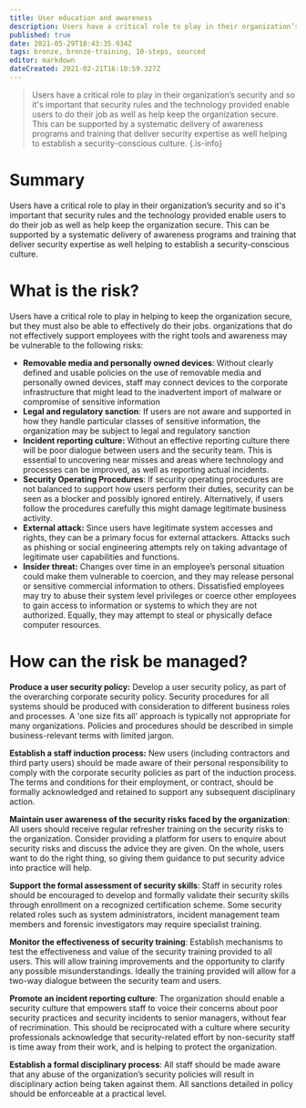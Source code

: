 ```yaml
---
title: User education and awareness
description: Users have a critical role to play in their organization’s security and so it's important that security rules and the technology provided enable users to do their job as well as help keep the organization secure. 
published: true
date: 2021-05-29T18:43:35.934Z
tags: bronze, bronze-training, 10-steps, sourced
editor: markdown
dateCreated: 2021-02-21T16:10:59.327Z
---
```


> Users have a critical role to play in their organization’s security and so it's important that security rules and the technology provided enable users to do their job as well as help keep the organization secure. This can be supported by a systematic delivery of awareness programs and training that deliver security expertise as well helping to establish a security-conscious culture.
{.is-info}

# Summary
Users have a critical role to play in their organization’s security and so it's important that security rules and the technology provided enable users to do their job as well as help keep the organization secure. This can be supported by a systematic delivery of awareness programs and training that deliver security expertise as well helping to establish a security-conscious culture.

# What is the risk?
Users have a critical role to play in helping to keep the organization secure, but they must also be able to effectively do their jobs. organizations that do not effectively support employees with the right tools and awareness may be vulnerable to the following risks:

- **Removable media and personally owned devices**: Without clearly defined and usable policies on the use of removable media and personally owned devices, staff may connect devices to the corporate infrastructure that might lead to the inadvertent import of malware or compromise of sensitive information
- **Legal and regulatory sanction**: If users are not aware and supported in how they handle particular classes of sensitive information, the organization may be subject to legal and regulatory sanction
- **Incident reporting culture:** Without an effective reporting culture there will be poor dialogue between users and the security team. This is essential to uncovering near misses and areas where technology and processes can be improved, as well as reporting actual incidents.
- **Security Operating Procedures**: If security operating procedures are not balanced to support how users perform their duties, security can be seen as a blocker and possibly ignored entirely. Alternatively, if users follow the procedures carefully this might damage legitimate business activity.
- **External attack:** Since users have legitimate system accesses and rights, they can be a primary focus for external attackers. Attacks such as phishing or social engineering attempts rely on taking advantage of legitimate user capabilities and functions.
- **Insider threat:** Changes over time in an employee’s personal situation could make them vulnerable to coercion, and they may release personal or sensitive commercial information to others. Dissatisfied employees may try to abuse their system level privileges or coerce other employees to gain access to information or systems to which they are not authorized. Equally, they may attempt to steal or physically deface computer resources.

# How can the risk be managed?
**Produce a user security policy:** Develop a user security policy, as part of the overarching corporate security policy. Security procedures for all systems should be produced with consideration to different business roles and processes. A 'one size fits all' approach is typically not appropriate for many organizations. Policies and procedures should be described in simple business-relevant terms with limited jargon.

**Establish a staff induction process:** New users (including contractors and third party users) should be made aware of their personal responsibility to comply with the corporate security policies as part of the induction process. The terms and conditions for their employment, or contract, should be formally acknowledged and retained to support any subsequent disciplinary action.

**Maintain user awareness of the security risks faced by the organization**: All users should receive regular refresher training on the security risks to the organization. Consider providing a platform for users to enquire about security risks and discuss the advice they are given. On the whole, users want to do the right thing, so giving them guidance to put security advice into practice will help.

**Support the formal assessment of security skills**: Staff in security roles should be encouraged to develop and formally validate their security skills through enrollment on a recognized certification scheme. Some security related roles such as system administrators, incident management team members and forensic investigators may require specialist training.

**Monitor the effectiveness of security training**: Establish mechanisms to test the effectiveness and value of the security training provided to all users. This will allow training improvements and the opportunity to clarify any possible misunderstandings. Ideally the training provided will allow for a two-way dialogue between the security team and users.

**Promote an incident reporting culture**: The organization should enable a security culture that empowers staff to voice their concerns about poor security practices and security incidents to senior managers, without fear of recrimination. This should be reciprocated with a culture where security professionals acknowledge that security-related effort by non-security staff is time away from their work, and is helping to protect the organization.

**Establish a formal disciplinary process**: All staff should be made aware that any abuse of the organization’s security policies will result in disciplinary action being taken against them. All sanctions detailed in policy should be enforceable at a practical level.

